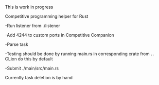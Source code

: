 This is work in progress

Competitive programming helper for Rust

-Run listener from ./listener

-Add 4244 to custom ports in Competitive Companion

-Parse task

-Testing should be done by running main.rs in corresponding crate
from . . CLion do this by default

-Submit ./main/src/main.rs

Currently task deletion is by hand
